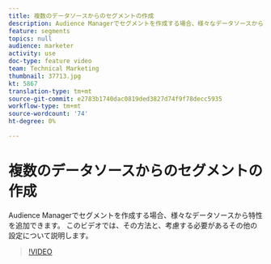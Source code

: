 ```yaml
---
title: 複数のデータソースからのセグメントの作成
description: Audience Managerでセグメントを作成する場合、様々なデータソースから特性を追加できます。 このビデオでは、その方法と、考慮する必要があるその他の設定について説明します。
feature: segments
topics: null
audience: marketer
activity: use
doc-type: feature video
team: Technical Marketing
thumbnail: 37713.jpg
kt: 5867
translation-type: tm+mt
source-git-commit: e2783b1740dac0819ded3827d74f9f78decc5935
workflow-type: tm+mt
source-wordcount: '74'
ht-degree: 0%

---
```



# 複数のデータソースからのセグメントの作成

Audience Managerでセグメントを作成する場合、様々なデータソースから特性を追加できます。 このビデオでは、その方法と、考慮する必要があるその他の設定について説明します。

>[!VIDEO](https://video.tv.adobe.com/v/37713/?quality=12&learn=on)
